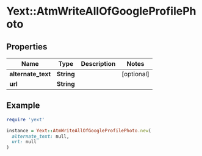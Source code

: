 # Yext::AtmWriteAllOfGoogleProfilePhoto

## Properties

| Name | Type | Description | Notes |
| ---- | ---- | ----------- | ----- |
| **alternate_text** | **String** |  | [optional] |
| **url** | **String** |  |  |

## Example

```ruby
require 'yext'

instance = Yext::AtmWriteAllOfGoogleProfilePhoto.new(
  alternate_text: null,
  url: null
)
```

